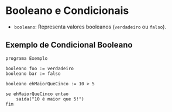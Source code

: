 # Booleano e Condicionais

- `booleano`: Representa valores booleanos (`verdadeiro` ou `falso`).

## Exemplo de Condicional Booleano

```lina
programa Exemplo

booleano foo := verdadeiro
booleano bar := falso

booleano ehMaiorQueCinco := 10 > 5

se ehMaiorQueCinco entao
    saida("10 é maior que 5!")
fim
```
